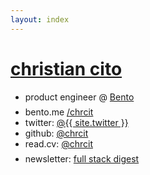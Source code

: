 ```yaml
---
layout: index
---
```


<h1 class="site-title"><a href="{{ site.url }}">christian cito</a></h1>
<ul class="site-list">
  <li style="margin-bottom: .5em;">product engineer @&nbsp;<a target="_blank" href="https://bento.me">Bento</a></li>
  <li class="username"><span>bento.me</span> <a target="_blank" href="https://twitter.com/{{ site.twitter }}">/chrcit</a></li>
  <li class="username"><span>twitter:</span> <a target="_blank" href="https://twitter.com/{{ site.twitter }}">@{{ site.twitter }}</a></li>
  <li class="username"><span>github:</span> <a target="_blank" href="https://github.com/chrcit">@chrcit</a></li>
  <li class="username"><span>read.cv:</span> <a target="_blank" href="https://read.cv/chrcit">@chrcit</a></li>
  <li  class="username" style="margin-top: .5em;"><span>newsletter:&nbsp;</span><a target="_blank" href="https://app.mailbrew.com/chrcit/devs-fh98L5BO4g2T">full stack digest</a></li>
</ul>
